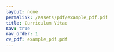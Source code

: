 ```yaml
---
layout: none
permalink: /assets/pdf/example_pdf.pdf
title: Curriculum Vitae
nav: true
nav_order: 1
cv_pdf: example_pdf.pdf
---
```

